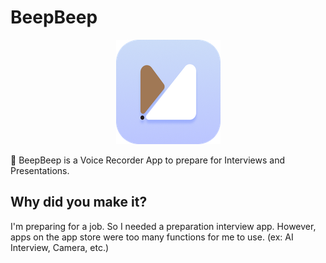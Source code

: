 # BeepBeep

<div style="text-align:center">

![app icon](./documentation/images/icon.png)

</div>

🎤 BeepBeep is a Voice Recorder App to prepare for Interviews and Presentations.

## Why did you make it?

I'm preparing for a job. So I needed a preparation interview app. However, apps on the app store were too many functions for me to use. (ex: AI Interview, Camera, etc.)